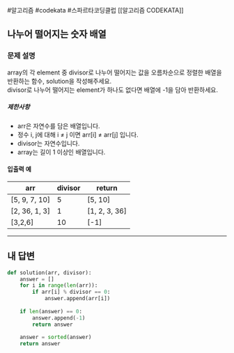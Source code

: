 #알고리즘 #codekata #스파르타코딩클럽 [[알고리즘 CODEKATA]]

## 나누어 떨어지는 숫자 배열

### 문제 설명

array의 각 element 중 divisor로 나누어 떨어지는 값을 오름차순으로 정렬한 배열을 반환하는 함수, solution을 작성해주세요.  
divisor로 나누어 떨어지는 element가 하나도 없다면 배열에 -1을 담아 반환하세요.
##### 제한사항
- arr은 자연수를 담은 배열입니다.
- 정수 i, j에 대해 i ≠ j 이면 arr[i] ≠ arr[j] 입니다.
- divisor는 자연수입니다.
- array는 길이 1 이상인 배열입니다.

#### 입출력 예

|arr|divisor|return|
|---|---|---|
|[5, 9, 7, 10]|5|[5, 10]|
|[2, 36, 1, 3]|1|[1, 2, 3, 36]|
|[3,2,6]|10|[-1]|


---

## 내 답변

```python
def solution(arr, divisor):
    answer = []
    for i in range(len(arr)):
        if arr[i] % divisor == 0:
            answer.append(arr[i])
    
    if len(answer) == 0:
        answer.append(-1)
        return answer
    
    answer = sorted(answer)
    return answer
```
 